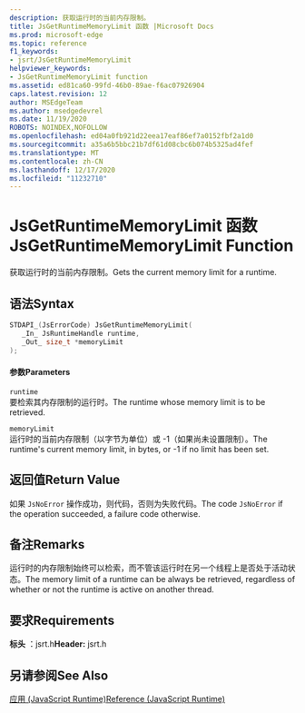 ```yaml
---
description: 获取运行时的当前内存限制。
title: JsGetRuntimeMemoryLimit 函数 |Microsoft Docs
ms.prod: microsoft-edge
ms.topic: reference
f1_keywords:
- jsrt/JsGetRuntimeMemoryLimit
helpviewer_keywords:
- JsGetRuntimeMemoryLimit function
ms.assetid: ed81ca60-99fd-46b0-89ae-f6ac07926904
caps.latest.revision: 12
author: MSEdgeTeam
ms.author: msedgedevrel
ms.date: 11/19/2020
ROBOTS: NOINDEX,NOFOLLOW
ms.openlocfilehash: ed04a0fb921d22eea17eaf86ef7a0152fbf2a1d0
ms.sourcegitcommit: a35a6b5bbc21b7df61d08cbc6b074b5325ad4fef
ms.translationtype: MT
ms.contentlocale: zh-CN
ms.lasthandoff: 12/17/2020
ms.locfileid: "11232710"
---
```

# <span data-ttu-id="3b0a2-103">JsGetRuntimeMemoryLimit 函数</span><span class="sxs-lookup"><span data-stu-id="3b0a2-103">JsGetRuntimeMemoryLimit Function</span></span>

<span data-ttu-id="3b0a2-104">获取运行时的当前内存限制。</span><span class="sxs-lookup"><span data-stu-id="3b0a2-104">Gets the current memory limit for a runtime.</span></span>  
  
## <span data-ttu-id="3b0a2-105">语法</span><span class="sxs-lookup"><span data-stu-id="3b0a2-105">Syntax</span></span>  
  
```cpp  
STDAPI_(JsErrorCode) JsGetRuntimeMemoryLimit(  
   _In_ JsRuntimeHandle runtime,  
   _Out_ size_t *memoryLimit  
);  
```  
  
#### <span data-ttu-id="3b0a2-106">参数</span><span class="sxs-lookup"><span data-stu-id="3b0a2-106">Parameters</span></span>  
 `runtime`  
 <span data-ttu-id="3b0a2-107">要检索其内存限制的运行时。</span><span class="sxs-lookup"><span data-stu-id="3b0a2-107">The runtime whose memory limit is to be retrieved.</span></span>  
  
 `memoryLimit`  
 <span data-ttu-id="3b0a2-108">运行时的当前内存限制（以字节为单位）或 -1（如果尚未设置限制）。</span><span class="sxs-lookup"><span data-stu-id="3b0a2-108">The runtime's current memory limit, in bytes, or -1 if no limit has been set.</span></span>  
  
## <span data-ttu-id="3b0a2-109">返回值</span><span class="sxs-lookup"><span data-stu-id="3b0a2-109">Return Value</span></span>  
 <span data-ttu-id="3b0a2-110">如果 `JsNoError` 操作成功，则代码，否则为失败代码。</span><span class="sxs-lookup"><span data-stu-id="3b0a2-110">The code `JsNoError` if the operation succeeded, a failure code otherwise.</span></span>  
  
## <span data-ttu-id="3b0a2-111">备注</span><span class="sxs-lookup"><span data-stu-id="3b0a2-111">Remarks</span></span>  
 <span data-ttu-id="3b0a2-112">运行时的内存限制始终可以检索，而不管该运行时在另一个线程上是否处于活动状态。</span><span class="sxs-lookup"><span data-stu-id="3b0a2-112">The memory limit of a runtime can be always be retrieved, regardless of whether or not the runtime is active on another thread.</span></span>  
  
## <span data-ttu-id="3b0a2-113">要求</span><span class="sxs-lookup"><span data-stu-id="3b0a2-113">Requirements</span></span>  
 <span data-ttu-id="3b0a2-114">**标头** ：jsrt.h</span><span class="sxs-lookup"><span data-stu-id="3b0a2-114">**Header:** jsrt.h</span></span>  
  
## <span data-ttu-id="3b0a2-115">另请参阅</span><span class="sxs-lookup"><span data-stu-id="3b0a2-115">See Also</span></span>  
 [<span data-ttu-id="3b0a2-116">应用 (JavaScript Runtime)</span><span class="sxs-lookup"><span data-stu-id="3b0a2-116">Reference (JavaScript Runtime)</span></span>](../chakra-hosting/reference-javascript-runtime.md)
